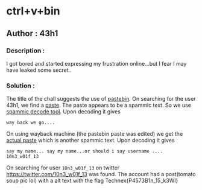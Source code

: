 # ctrl+v+bin
## Author : 43h1

### Description :
I got bored and started expressing my frustration online...but I fear I may have leaked some secret..

### Solution :
The title of the chall suggests the use of [pastebin](https://pastebin.com/).
On  searching for the user 43h1, we find a [paste](https://pastebin.com/Rwjdj3ku). The paste appears to be a spammic text. So we use [spammic decode tool](https://www.spammimic.com/decode.shtml).
Upon decoding it gives
```text
way back we go....
```
On using wayback machine (the pastebin paste was edited) we get the [actual paste](https://web.archive.org/web/20240315072259/https://pastebin.com/Rwjdj3ku) which is another spammic text. Upon decoding it gives
```text
say my name... say my name...or should i say username ....     10n3_w01f_13
```
On searching for user ```10n3_w01f_13``` on twitter https://twitter.com/10n3_w01f_13 was found. The account had a post(tomato soup pic lol) with a alt text with the flag
Technex{P4573B1n_15_k3Wl}